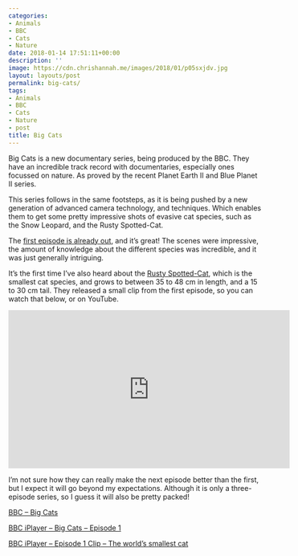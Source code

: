 ```yaml
---
categories:
- Animals
- BBC
- Cats
- Nature
date: 2018-01-14 17:51:11+00:00
description: ''
image: https://cdn.chrishannah.me/images/2018/01/p05sxjdv.jpg
layout: layouts/post
permalink: big-cats/
tags:
- Animals
- BBC
- Cats
- Nature
- post
title: Big Cats
---
```


<p>Big Cats is a new documentary series, being produced by the BBC. They have an incredible track record with documentaries, especially ones focussed on nature. As proved by the recent Planet Earth II and Blue Planet II series.</p>
<p>This series follows in the same footsteps, as it is being pushed by a new generation of advanced camera technology, and techniques. Which enables them to get some pretty impressive shots of evasive cat species, such as the Snow Leopard, and the Rusty Spotted-Cat.</p>
<p>The <a href="https://www.bbc.co.uk/iplayer/episode/p05q59zk/big-cats-series-1-episode-1">first episode is already out</a>, and it&#8217;s great! The scenes were impressive, the amount of knowledge about the different species was incredible, and it was just generally intriguing.</p>
<p>It&#8217;s the first time I&#8217;ve also heard about the <a href="https://en.wikipedia.org/wiki/Rusty-spotted_cat">Rusty Spotted-Cat</a>, which is the smallest cat species, and grows to between 35 to 48 cm in length, and a 15 to 30 cm tail. They released a small clip from the first episode, so you can watch that below, or on YouTube.</p>
<p><iframe src="https://www.youtube.com/embed/W86cTIoMv2U" width="560" height="315" frameborder="0" allowfullscreen="allowfullscreen"></iframe></p>
<p>I&#8217;m not sure how they can really make the next episode better than the first, but I expect it will go beyond my expectations. Although it is only a three-episode series, so I guess it will also be pretty packed!</p>
<p><a href="http://www.bbc.co.uk/programmes/p05q599b">BBC &#8211; Big Cats</a></p>
<p><a href="https://www.bbc.co.uk/iplayer/episode/p05q59zk/big-cats-series-1-episode-1">BBC iPlayer &#8211; Big Cats &#8211; Episode 1</a></p>
<p><a href="https://www.youtube.com/watch?v=W86cTIoMv2U">BBC iPlayer &#8211; Episode 1 Clip &#8211; The world&#8217;s smallest cat</a></p>
<p>&nbsp;</p>